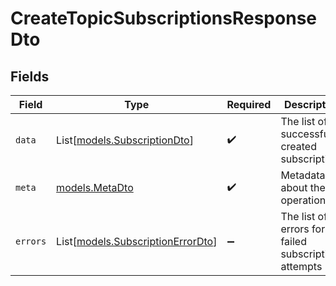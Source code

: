 # CreateTopicSubscriptionsResponseDto


## Fields

| Field                                                                  | Type                                                                   | Required                                                               | Description                                                            |
| ---------------------------------------------------------------------- | ---------------------------------------------------------------------- | ---------------------------------------------------------------------- | ---------------------------------------------------------------------- |
| `data`                                                                 | List[[models.SubscriptionDto](../models/subscriptiondto.md)]           | :heavy_check_mark:                                                     | The list of successfully created subscriptions                         |
| `meta`                                                                 | [models.MetaDto](../models/metadto.md)                                 | :heavy_check_mark:                                                     | Metadata about the operation                                           |
| `errors`                                                               | List[[models.SubscriptionErrorDto](../models/subscriptionerrordto.md)] | :heavy_minus_sign:                                                     | The list of errors for failed subscription attempts                    |